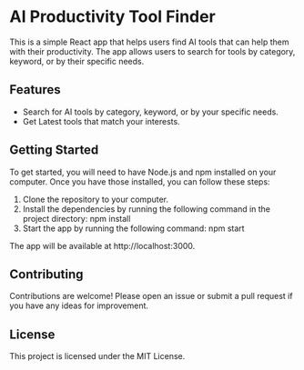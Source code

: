 # AI Productivity Tool Finder

This is a simple React app that helps users find AI tools that can help them with their productivity. The app allows users to search for tools by category, keyword, or by their specific needs.

## Features

* Search for AI tools by category, keyword, or by your specific needs.
* Get Latest tools that match your interests.

## Getting Started

To get started, you will need to have Node.js and npm installed on your computer. Once you have those installed, you can follow these steps:

1. Clone the repository to your computer.
2. Install the dependencies by running the following command in the project directory:
npm install
3. Start the app by running the following command:
npm start

The app will be available at http://localhost:3000.

## Contributing

Contributions are welcome! Please open an issue or submit a pull request if you have any ideas for improvement.

## License

This project is licensed under the MIT License.
